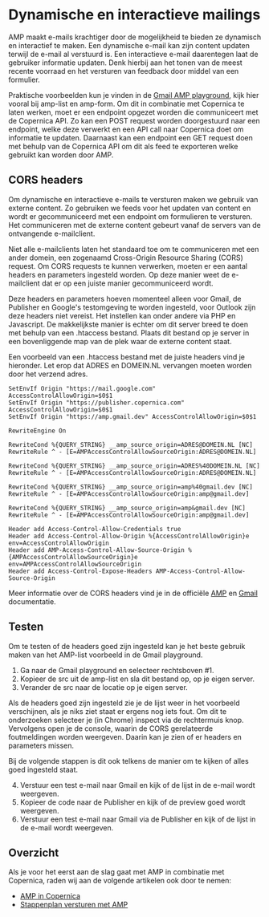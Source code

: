 # Dynamische en interactieve mailings
AMP maakt e-mails krachtiger door de mogelijkheid te bieden ze dynamisch en interactief te maken. Een dynamische e-mail kan zijn content updaten terwijl de e-mail al verstuurd is. Een interactieve e-mail daarentegen laat de gebruiker informatie updaten. Denk hierbij aan het tonen van de meest recente voorraad en het versturen van feedback door middel van een formulier.

Praktische voorbeelden kun je vinden in de [Gmail AMP playground](https://amp.gmail.dev/playground/), kijk hier vooral bij amp-list en amp-form. Om dit in combinatie met Copernica te laten werken, moet er een endpoint opgezet worden die communiceert met de Copernica API. Zo kan een POST request worden doorgestuurd naar een endpoint, welke deze verwerkt en een API call naar Copernica doet om informatie te updaten. Daarnaast kan een endpoint een GET request doen met behulp van de Copernica API om dit als feed te exporteren welke gebruikt kan worden door AMP.

## CORS headers
Om dynamische en interactieve e-mails te versturen maken we gebruik van externe content. Zo gebruiken we feeds voor het updaten van content en wordt er gecommuniceerd met een endpoint om formulieren te versturen. Het communiceren met de externe content gebeurt vanaf de servers van de ontvangende e-mailclient.

Niet alle e-mailclients laten het standaard toe om te communiceren met een ander domein, een zogenaamd Cross-Origin Resource Sharing (CORS) request. Om CORS requests te kunnen verwerken, moeten er een aantal headers en parameters ingesteld worden. Op deze manier weet de e-mailclient dat er op een juiste manier gecommuniceerd wordt. 

Deze headers en parameters hoeven momenteel alleen voor Gmail, de Publisher en Google's testomgeving te worden ingesteld, voor Outlook zijn deze headers niet vereist. Het instellen kan onder andere via PHP en Javascript. De makkelijkste manier is echter om dit server breed te doen met behulp van een .htaccess bestand. Plaats dit bestand op je server in een bovenliggende map van de plek waar de externe content staat.

Een voorbeeld van een .htaccess bestand met de juiste headers vind je hieronder. Let erop dat ADRES en DOMEIN.NL vervangen moeten worden door het verzend adres.

```
SetEnvIf Origin "https://mail.google.com" AccessControlAllowOrigin=$0$1
SetEnvIf Origin "https://publisher.copernica.com" AccessControlAllowOrigin=$0$1
SetEnvIf Origin "https://amp.gmail.dev" AccessControlAllowOrigin=$0$1

RewriteEngine On

RewriteCond %{QUERY_STRING} __amp_source_origin=ADRES@DOMEIN.NL [NC]
RewriteRule ^ - [E=AMPAccessControlAllowSourceOrigin:ADRES@DOMEIN.NL]

RewriteCond %{QUERY_STRING} __amp_source_origin=ADRES%40DOMEIN.NL [NC]
RewriteRule ^ - [E=AMPAccessControlAllowSourceOrigin:ADRES@DOMEIN.NL]

RewriteCond %{QUERY_STRING} __amp_source_origin=amp%40gmail.dev [NC]
RewriteRule ^ - [E=AMPAccessControlAllowSourceOrigin:amp@gmail.dev]

RewriteCond %{QUERY_STRING} __amp_source_origin=amp&gmail.dev [NC]
RewriteRule ^ - [E=AMPAccessControlAllowSourceOrigin:amp@gmail.dev]

Header add Access-Control-Allow-Credentials true
Header add Access-Control-Allow-Origin %{AccessControlAllowOrigin}e env=AccessControlAllowOrigin
Header add AMP-Access-Control-Allow-Source-Origin %{AMPAccessControlAllowSourceOrigin}e env=AMPAccessControlAllowSourceOrigin
Header add Access-Control-Expose-Headers AMP-Access-Control-Allow-Source-Origin
```

Meer informatie over de CORS headers vind je in de officiële [AMP](https://amp.dev/documentation/guides-and-tutorials/learn/amp-caches-and-cors/amp-cors-requests/) en [Gmail](https://developers.google.com/gmail/ampemail/security-requirements) documentatie.

## Testen
Om te testen of de headers goed zijn ingesteld kan je het beste gebruik maken van het AMP-list voorbeeld in de Gmail playground.

1. Ga naar de Gmail playground en selecteer rechtsboven <amp-list> #1.
2. Kopieer de src uit de amp-list en sla dit bestand op, op je eigen server.
3. Verander de src naar de locatie op je eigen server.

Als de headers goed zijn ingesteld zie je de lijst weer in het voorbeeld verschijnen, als je niks ziet staat er ergens nog iets fout. Om dit te onderzoeken selecteer je (in Chrome) inspect via de rechtermuis knop. Vervolgens open je de console, waarin de CORS gerelateerde foutmeldingen worden weergeven. Daarin kan je zien of er headers en parameters missen.

Bij de volgende stappen is dit ook telkens de manier om te kijken of alles goed ingesteld staat.

4. Verstuur een test e-mail naar Gmail en kijk of de lijst in de e-mail wordt weergeven.
5. Kopieer de code naar de Publisher en kijk of de preview goed wordt weergeven.
6. Verstuur een test e-mail naar Gmail via de Publisher en kijk of de lijst in de e-mail wordt weergeven.

## Overzicht
Als je voor het eerst aan de slag gaat met AMP in combinatie met Copernica, raden wij aan de volgende artikelen ook door te nemen:
* [AMP in Copernica](./amp-mailing)
* [Stappenplan versturen met AMP](./amp-how-to-send)



